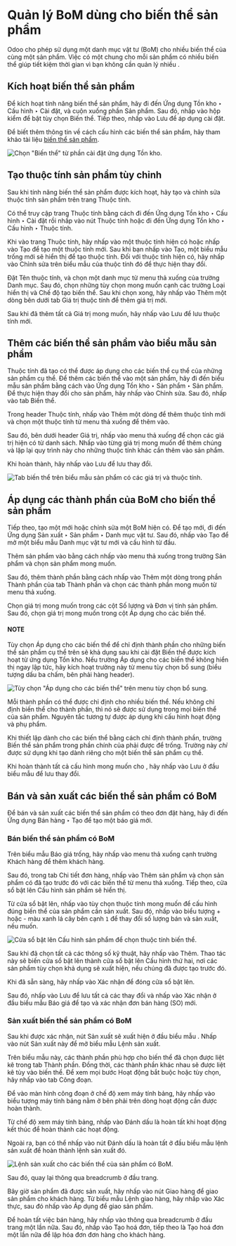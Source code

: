 # Quản lý BoM dùng cho biến thể sản phẩm

Odoo cho phép sử dụng một danh mục vật tư (BoM) cho nhiều biến thể của cùng một sản phẩm. Việc có một  chung cho mỗi sản phẩm có nhiều biến thể giúp tiết kiệm thời gian vì bạn không cần quản lý nhiều .

## Kích hoạt biến thể sản phẩm

Để kích hoạt tính năng biến thể sản phẩm, hãy đi đến Ứng dụng Tồn kho ‣ Cấu hình ‣ Cài đặt, và cuộn xuống phần Sản phẩm. Sau đó, nhấp vào hộp kiểm để bật tùy chọn Biến thể. Tiếp theo, nhấp vào Lưu để áp dụng cài đặt.

Để biết thêm thông tin về cách cấu hình các biến thể sản phẩm, hãy tham khảo tài liệu [biến thể sản phẩm](applications/sales/sales/products_prices/products/variants.md).

![Chọn "Biến thể" từ phần cài đặt ứng dụng Tồn kho.](../../../../.gitbook/assets/product-variants-variants-settings.png)

## Tạo thuộc tính sản phẩm tùy chỉnh

Sau khi tính năng biến thể sản phẩm được kích hoạt, hãy tạo và chỉnh sửa thuộc tính sản phẩm trên trang Thuộc tính.

Có thể truy cập trang Thuộc tính bằng cách đi đến Ứng dụng Tồn kho ‣ Cấu hình ‣ Cài đặt rồi nhấp vào nút Thuộc tính hoặc đi đến Ứng dụng Tồn kho ‣ Cấu hình ‣ Thuộc tính.

Khi vào trang Thuộc tính, hãy nhấp vào một thuộc tính hiện có hoặc nhấp vào Tạo để tạo một thuộc tính mới. Sau khi bạn nhấp vào Tạo, một biểu mẫu trống mới sẽ hiển thị để tạo thuộc tính. Đối với thuộc tính hiện có, hãy nhấp vào Chỉnh sửa trên biểu mẫu của thuộc tính đó để thực hiện thay đổi.

Đặt Tên thuộc tính, và chọn một danh mục từ menu thả xuống của trường Danh mục. Sau đó, chọn những tùy chọn mong muốn cạnh các trường Loại hiển thị và Chế độ tạo biến thể. Sau khi chọn xong, hãy nhấp vào Thêm một dòng bên dưới tab Giá trị thuộc tính để thêm giá trị mới.

Sau khi đã thêm tất cả Giá trị mong muốn, hãy nhấp vào Lưu để lưu thuộc tính mới.

## Thêm các biến thể sản phẩm vào biểu mẫu sản phẩm

Thuộc tính đã tạo có thể được áp dụng cho các biến thể cụ thể của những sản phẩm cụ thể. Để thêm các biến thể vào một sản phẩm, hãy đi đến biểu mẫu sản phẩm bằng cách vào Ứng dụng Tồn kho ‣ Sản phẩm ‣ Sản phẩm. Để thực hiện thay đổi cho sản phẩm, hãy nhấp vào Chỉnh sửa. Sau đó, nhấp vào tab Biến thể.

Trong header Thuộc tính, nhấp vào Thêm một dòng để thêm thuộc tính mới và chọn một thuộc tính từ menu thả xuống để thêm vào.

Sau đó, bên dưới header Giá trị, nhấp vào menu thả xuống để chọn các giá trị hiện có từ danh sách. Nhấp vào từng giá trị mong muốn để thêm chúng và lặp lại quy trình này cho những thuộc tính khác cần thêm vào sản phẩm.

Khi hoàn thành, hãy nhấp vào Lưu để lưu thay đổi.

![Tab biến thể trên biểu mẫu sản phẩm có các giá trị và thuộc tính.](../../../../.gitbook/assets/product-variants-product-form.png)

## Áp dụng các thành phần của BoM cho biến thể sản phẩm

Tiếp theo, tạo một  mới hoặc chỉnh sửa một BoM hiện có. Để tạo mới, đi đến Ứng dụng Sản xuất ‣ Sản phẩm ‣ Danh mục vật tư. Sau đó, nhấp vào Tạo để mở một biểu mẫu Danh mục vật tư mới và cấu hình từ đầu.

Thêm sản phẩm vào  bằng cách nhấp vào menu thả xuống trong trường Sản phẩm và chọn sản phẩm mong muốn.

Sau đó, thêm thành phần bằng cách nhấp vào Thêm một dòng trong phần Thành phần của tab Thành phần và chọn các thành phần mong muốn từ menu thả xuống.

Chọn giá trị mong muốn trong các cột Số lượng và Đơn vị tính sản phẩm. Sau đó, chọn giá trị mong muốn trong cột Áp dụng cho các biến thể.

#### NOTE
Tùy chọn Áp dụng cho các biến thể để chỉ định thành phần cho những biến thể sản phẩm cụ thể trên  sẽ khả dụng sau khi cài đặt Biến thể được kích hoạt từ ứng dụng Tồn kho. Nếu trường Áp dụng cho các biến thể không hiển thị ngay lập tức, hãy kích hoạt trường này từ menu tùy chọn bổ sung (biểu tượng dấu ba chấm, bên phải hàng header).

![Tùy chọn "Áp dụng cho các biến thể" trên menu tùy chọn bổ sung.](../../../../.gitbook/assets/product-variants-apply-on-variants.png)

Mỗi thành phần có thể được chỉ định cho nhiều biến thể. Nếu không chỉ định biến thể cho thành phần, thì nó sẽ được sử dụng trong mọi biến thể của sản phẩm. Nguyên tắc tương tự được áp dụng khi cấu hình hoạt động và phụ phẩm.

Khi thiết lập  dành cho các biến thể bằng cách chỉ định thành phần, trường Biến thể sản phẩm trong phần chính của  phải được để trống. Trường này *chỉ* được sử dụng khi tạo  dành riêng cho một biến thể sản phẩm cụ thể.

Khi hoàn thành tất cả cấu hình mong muốn cho , hãy nhấp vào Lưu ở đầu biểu mẫu để lưu thay đổi.

## Bán và sản xuất các biến thể sản phẩm có BoM

Để bán và sản xuất các biến thể sản phẩm có  theo đơn đặt hàng, hãy đi đến Ứng dụng Bán hàng ‣ Tạo để tạo một báo giá mới.

### Bán biến thể sản phẩm có BoM

Trên biểu mẫu Báo giá trống, hãy nhấp vào menu thả xuống cạnh trường Khách hàng để thêm khách hàng.

Sau đó, trong tab Chi tiết đơn hàng, nhấp vào Thêm sản phẩm và chọn sản phẩm có  đã tạo trước đó với các biến thể từ menu thả xuống. Tiếp theo, cửa sổ bật lên Cấu hình sản phẩm sẽ hiển thị.

Từ cửa sổ bật lên, nhấp vào tùy chọn thuộc tính mong muốn để cấu hình đúng biến thể của sản phẩm cần sản xuất. Sau đó, nhấp vào biểu tượng + hoặc - màu xanh lá cây bên cạnh `1` để thay đổi số lượng bán và sản xuất, nếu muốn.

![Cửa sổ bật lên Cấu hình sản phẩm để chọn thuộc tính biến thể.](../../../../.gitbook/assets/product-variants-variant-popup.png)

Sau khi đã chọn tất cả các thông số kỹ thuật, hãy nhấp vào Thêm. Thao tác này sẽ biến cửa sổ bật lên thành cửa sổ bật lên Cấu hình thứ hai, nơi các sản phẩm tùy chọn khả dụng sẽ xuất hiện, nếu chúng đã được tạo trước đó.

Khi đã sẵn sàng, hãy nhấp vào Xác nhận để đóng cửa sổ bật lên.

Sau đó, nhấp vào Lưu để lưu tất cả các thay đổi và nhấp vào Xác nhận ở đầu biểu mẫu Báo giá để tạo và xác nhận đơn bán hàng (SO) mới.

### Sản xuất biến thể sản phẩm có BoM

Sau khi  được xác nhận, nút Sản xuất sẽ xuất hiện ở đầu biểu mẫu . Nhấp vào nút Sản xuất này để mở biểu mẫu Lệnh sản xuất.

Trên biểu mẫu này, các thành phần phù hợp cho biến thể đã chọn được liệt kê trong tab Thành phần. Đồng thời, các thành phần khác nhau sẽ được liệt kê tùy vào biến thể. Để xem mọi bước Hoạt động bắt buộc hoặc tùy chọn, hãy nhấp vào tab Công đoạn.

Để vào màn hình công đoạn ở chế độ xem máy tính bảng, hãy nhấp vào biểu tượng máy tính bảng nằm ở bên phải trên dòng hoạt động cần được hoàn thành.

Từ chế độ xem máy tính bảng, nhấp vào Đánh dấu là hoàn tất khi hoạt động kết thúc để hoàn thành các hoạt động.

Ngoài ra, bạn có thể nhấp vào nút Đánh dấu là hoàn tất ở đầu biểu mẫu lệnh sản xuất để hoàn thành lệnh sản xuất đó.

![Lệnh sản xuất cho các biến thể của sản phẩm có BoM.](../../../../.gitbook/assets/product-variants-manufacturing-order.png)

Sau đó, quay lại  thông qua breadcrumb ở đầu trang.

Bây giờ sản phẩm đã được sản xuất, hãy nhấp vào nút Giao hàng để giao sản phẩm cho khách hàng. Từ biểu mẫu Lệnh giao hàng, hãy nhấp vào Xác thực, sau đó nhấp vào Áp dụng để giao sản phẩm.

Để hoàn tất việc bán hàng, hãy nhấp vào  thông qua breadcrumb ở đầu trang một lần nữa. Sau đó, nhấp vào Tạo hoá đơn, tiếp theo là Tạo hoá đơn một lần nữa để lập hóa đơn đơn hàng cho khách hàng.
